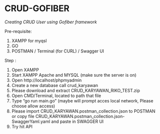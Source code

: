 # CRUD-GOFIBER
*Creating CRUD User using Gofiber framework*

Pre-requisite:
  1. XAMPP for myqsl
  2. GO
  3. POSTMAN / Terminal (for CURL) / Swagger UI
  
Step :
  1. Open XAMPP
  2. Start XAMPP Apache and MYSQL (make sure the server is on)
  3. Open http://localhost/phpmyadmin
  4. Create a new database call crud_karyawan
  5. Please download and extract CRUD_KARYAWAN_RIKO_TEST.zip
  6. Open CMD/Terminal, located to path that file
  7. Type “go run main.go”
  (maybe will prompt acces local network, Please choose allow access)
  8. Please import 
  CRUD_KARYAWAN.postman_collection.json to POSTMAN or copy file 
  CRUD_KARYAWAN.postman_collection.json-SwaggerYaml.yaml and paste in SWAGGER UI
  9. Try hit API
